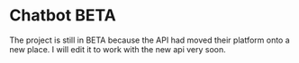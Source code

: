 # Chatbot BETA
The project is still in BETA because the API had moved their platform onto a new place. I will edit it to work with the new api very soon.

